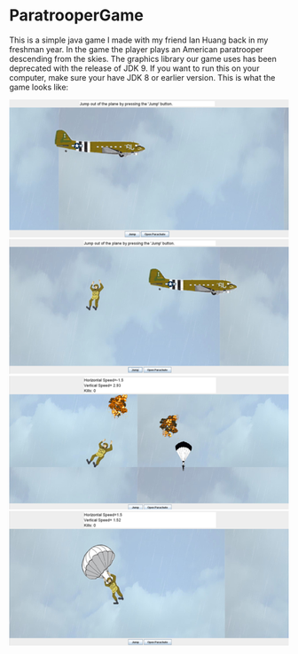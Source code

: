 # ParatrooperGame
This is a simple java game I made with my friend Ian Huang back in my freshman year.
In the game the player plays an American paratrooper descending from the skies.
The graphics library our game uses has been deprecated with the release of JDK 9. 
If you want to run this on your computer, make sure your have JDK 8 or earlier version.
This is what the game looks like:

![alt text](demo/demo1.png)
![alt text](demo/demo2.png)
![alt text](demo/demo3.png)
![alt text](demo/demo4.png)
